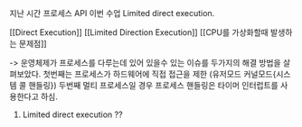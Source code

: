 지난 시간 프로세스 API 
이번 수업 Limited direct execution.


[[Direct Execution]]
[[Limited Direction Execution]]
[[CPU를 가상화할때 발생하는 문제점]]


-> 운영체제가 프로세스를 다루는데 있어 있을수 있는 이슈를 두가지의 해결 방법을 살펴보았다.  첫번째는 프로세스가 하드웨어에 직접 접근을 제한 (유저모드 커널모드{시스템 콜 핸들링}) 두번째 멀티 프로세스일 경우 프로세스 핸들링은 타이머 인터럽트를 사용한다고 하심. 

1. Limited direct execution ?? 